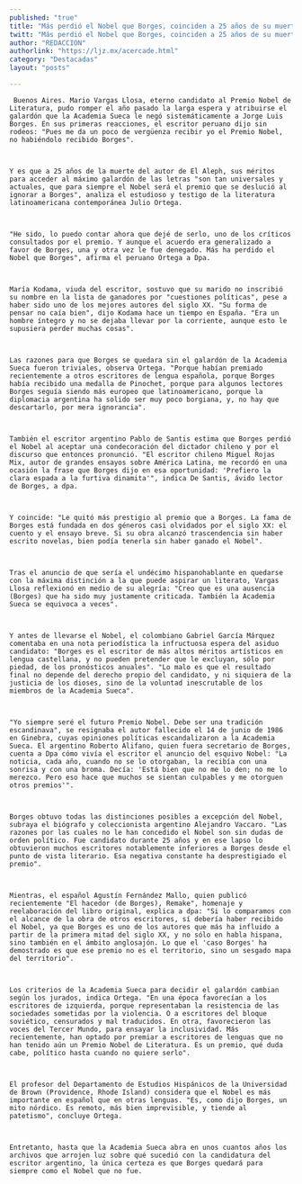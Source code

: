 ```yaml
---
published: "true"
title: "Más perdió el Nobel que Borges, coinciden a 25 años de su muerte"
twitt: "Más perdió el Nobel que Borges, coinciden a 25 años de su muerte"
author: "REDACCION"
authorlink: "https://ljz.mx/acercade.html"
category: "Destacadas"
layout: "posts"

---
```



  
     Buenos Aires. Mario Vargas Llosa, eterno candidato al Premio Nobel de Literatura, pudo romper el año pasado la larga espera y atribuirse el galardón que la Academia Sueca le negó sistemáticamente a Jorge Luis Borges. En sus primeras reacciones, el escritor peruano dijo sin rodeos: "Pues me da un poco de vergüenza recibir yo el Premio Nobel, no habiéndolo recibido Borges".
  
  
  
    Y es que a 25 años de la muerte del autor de El Aleph, sus méritos para acceder al máximo galardón de las letras "son tan universales y actuales, que para siempre el Nobel será el premio que se deslució al ignorar a Borges", analiza el estudioso y testigo de la literatura latinoamericana contemporánea Julio Ortega.
  
  
  
    "He sido, lo puedo contar ahora que dejé de serlo, uno de los críticos consultados por el premio. Y aunque el acuerdo era generalizado a favor de Borges, una y otra vez le fue denegado. Más ha perdido el Nobel que Borges", afirma el peruano Ortega a Dpa.
  
  
  
    María Kodama, viuda del escritor, sostuvo que su marido no inscribió su nombre en la lista de ganadores por "cuestiones políticas", pese a haber sido uno de los mejores autores del siglo XX. "Su forma de pensar no caía bien", dijo Kodama hace un tiempo en España. "Era un hombre íntegro y no se dejaba llevar por la corriente, aunque esto le supusiera perder muchas cosas".
  
  
  
    Las razones para que Borges se quedara sin el galardón de la Academia Sueca fueron triviales, observa Ortega. "Porque habían premiado recientemente a otros escritores de lengua española, porque Borges había recibido una medalla de Pinochet, porque para algunos lectores Borges seguía siendo más europeo que latinoamericano, porque la diplomacia argentina ha solido ser muy poco borgiana, y, no hay que descartarlo, por mera ignorancia".
  
  
  
    También el escritor argentino Pablo de Santis estima que Borges perdió el Nobel al aceptar una condecoración del dictador chileno y por el discurso que entonces pronunció. "El escritor chileno Miguel Rojas Mix, autor de grandes ensayos sobre América Latina, me recordó en una ocasión la frase que Borges dijo en esa oportunidad: 'Prefiero la clara espada a la furtiva dinamita'", indica De Santis, ávido lector de Borges, a dpa.
  
  
  
    Y coincide: "Le quitó más prestigio al premio que a Borges. La fama de Borges está fundada en dos géneros casi olvidados por el siglo XX: el cuento y el ensayo breve. Si su obra alcanzó trascendencia sin haber escrito novelas, bien podía tenerla sin haber ganado el Nobel".
  
  
  
    Tras el anuncio de que sería el undécimo hispanohablante en quedarse con la máxima distinción a la que puede aspirar un literato, Vargas Llosa reflexionó en medio de su alegría: "Creo que es una ausencia (Borges) que ha sido muy justamente criticada. También la Academia Sueca se equivoca a veces".
  
  
  
    Y antes de llevarse el Nobel, el colombiano Gabriel García Márquez comentaba en una nota periodística la infructuosa espera del asiduo candidato: "Borges es el escritor de más altos méritos artísticos en lengua castellana, y no pueden pretender que le excluyan, sólo por piedad, de los pronósticos anuales". "Lo malo es que el resultado final no depende del derecho propio del candidato, y ni siquiera de la justicia de los dioses, sino de la voluntad inescrutable de los miembros de la Academia Sueca".
  
  
  
    "Yo siempre seré el futuro Premio Nobel. Debe ser una tradición escandinava", se resignaba el autor fallecido el 14 de junio de 1986 en Ginebra, cuyas opiniones políticas escandalizaron a la Academia Sueca. El argentino Roberto Alifano, quien fuera secretario de Borges, cuenta a Dpa cómo vivía el escritor el anuncio del esquivo Nobel: "La noticia, cada año, cuando no se lo otorgaban, la recibía con una sonrisa y con una broma. Decía: 'Está bien que no me lo den; no me lo merezco. Pero eso hace que muchos se sientan culpables y me otorguen otros premios'".
  
  
  
    Borges obtuvo todas las distinciones posibles a excepción del Nobel, subraya el biógrafo y coleccionista argentino Alejandro Vaccaro. "Las razones por las cuales no le han concedido el Nobel son sin dudas de orden político. Fue candidato durante 25 años y en ese lapso lo obtuvieron muchos escritores notablemente inferiores a Borges desde el punto de vista literario. Esa negativa constante ha desprestigiado el premio".
  
  
  
    Mientras, el español Agustín Fernández Mallo, quien publicó recientemente "El hacedor (de Borges), Remake", homenaje y reelaboración del libro original, explica a dpa: "Si lo comparamos con el alcance de la obra de otros escritores, sí debería haber recibido el Nobel, ya que Borges es uno de los autores que más ha influido a partir de la primera mitad del siglo XX, y no sólo en habla hispana, sino también en el ámbito anglosajón. Lo que el 'caso Borges' ha demostrado es que ese premio no es el territorio, sino un sesgado mapa del territorio".
  
  
  
    Los criterios de la Academia Sueca para decidir el galardón cambian según los jurados, indica Ortega. "En una época favorecían a los escritores de izquierda, porque representaban la resistencia de las sociedades sometidas por la violencia. O a escritores del bloque soviético, censurados y mal traducidos. En otra, favorecieron las voces del Tercer Mundo, para ensayar la inclusividad. Más recientemente, han optado por premiar a escritores de lenguas que no han tenido aún un Premio Nobel de Literatura. Es un premio, qué duda cabe, político hasta cuando no quiere serlo".
  
  
  
    El profesor del Departamento de Estudios Hispánicos de la Universidad de Brown (Providence, Rhode Island) considera que el Nobel es más importante en español que en otras lenguas. "Es, como dijo Borges, un mito nórdico. Es remoto, más bien imprevisible, y tiende al patetismo", concluye Ortega.
  
  
  
    Entretanto, hasta que la Academia Sueca abra en unos cuantos años los archivos que arrojen luz sobre qué sucedió con la candidatura del escritor argentino, la única certeza es que Borges quedará para siempre como el Nobel que no fue.
  

